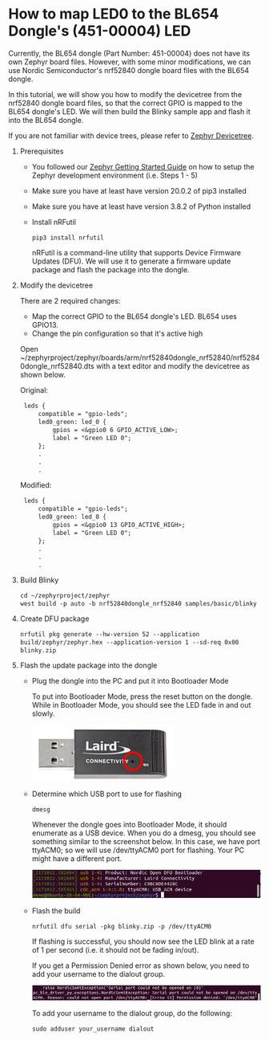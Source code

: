 # How to map LED0 to the BL654 Dongle's (451-00004) LED

Currently, the BL654 dongle (Part Number: 451-00004) does not have its own Zephyr board files. However, with some minor modifications, we can use Nordic Semiconductor's nrf52840 dongle board files with the BL654 dongle.

In this tutorial, we will show you how to modify the devicetree from the nrf52840 dongle board files, so that the correct GPIO is mapped to the BL654 dongle's LED. We will then build the Blinky sample app and flash it into the BL654 dongle.

If you are not familiar with device trees, please refer to [Zephyr Devicetree](https://docs.zephyrproject.org/latest/guides/dts/index.html).



1. Prerequisites

   - You followed our [Zephyr Getting Started Guide](ubuntu.md) on how to setup the Zephyr development environment (i.e. Steps 1 - 5)

   - Make sure you have at least have version 20.0.2 of pip3 installed

   - Make sure you have at least have version 3.8.2 of Python installed

   - Install nRFutil

     ```
     pip3 install nrfutil
     ```

     nRFutil is a command-line utility that supports Device Firmware Updates (DFU). We will use it to generate a firmware update package and flash the package into the dongle.

     

2. Modify the devicetree

   There are 2 required changes:

   - Map the correct GPIO to the BL654 dongle's LED. BL654 uses GPIO13.
   - Change the pin configuration so that it's active high 

   

   Open ~/zephyrproject/zephyr/boards/arm/nrf52840dongle_nrf52840/nrf52840dongle_nrf52840.dts with a text editor and modify the devicetree as shown below.

   

   Original:

   ```
   	leds {
   		compatible = "gpio-leds";
   		led0_green: led_0 {
   			gpios = <&gpio0 6 GPIO_ACTIVE_LOW>;
   			label = "Green LED 0";
   		};
   		.
   		.
   		.
   ```

   Modified:

   ```
   	leds {
   		compatible = "gpio-leds";
   		led0_green: led_0 {
   			gpios = <&gpio0 13 GPIO_ACTIVE_HIGH>;
   			label = "Green LED 0";
   		};
   		.
   		.
   		.
   ```

3. Build Blinky

   ```
   cd ~/zephyrproject/zephyr
   west build -p auto -b nrf52840dongle_nrf52840 samples/basic/blinky 
   ```
   
 
   
4. Create DFU package

   ```
   nrfutil pkg generate --hw-version 52 --application build/zephyr/zephyr.hex --application-version 1 --sd-req 0x00 blinky.zip 
   ```
   
   


5. Flash the update package into the dongle

   - Plug the dongle into the PC and put it into Bootloader Mode

     To put into Bootloader Mode, press the reset button on the dongle. While in Bootloader Mode, you should  see the LED fade in and out slowly. 

     

     ![ResetButton](../images/dongle/ResetButton.PNG)

   - Determine which USB port to use for flashing

     ```
     dmesg
     ```

     Whenever the dongle goes into Bootloader Mode, it should enumerate as a USB device. When you do a dmesg, you should see something similar to the screenshot below. In this case, we have port ttyACM0; so we will use /dev/ttyACM0 port for flashing. Your PC might have a different port.

     

     ![ttyACM0](../images/dongle/ttyACM0.png)

     

   - Flash the build

     ```
     nrfutil dfu serial -pkg blinky.zip -p /dev/ttyACM0 
     ```
     
     
     
     If  flashing is successful, you should now see the LED blink at a rate of 1 per second (i.e. it should not be fading in/out).
     
     
     
     If you get a Permission Denied error as shown below, you need to add your username to the dialout group.
     
     
     
     ![PermissionError13](../images/dongle/PermissionError13.png)
     
     
     
     To add your username to the dialout group, do the following:
     
     ```
     sudo adduser your_username dialout 
     ```
     
     
     
     
